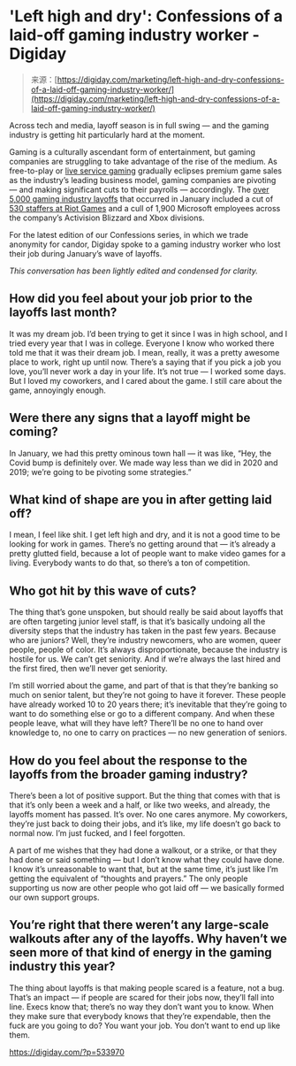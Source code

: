 <!--yml
category: 未分类
date: 2024-05-27 14:38:15
-->

# 'Left high and dry': Confessions of a laid-off gaming industry worker - Digiday

> 来源：[https://digiday.com/marketing/left-high-and-dry-confessions-of-a-laid-off-gaming-industry-worker/](https://digiday.com/marketing/left-high-and-dry-confessions-of-a-laid-off-gaming-industry-worker/)

Across tech and media, layoff season is in full swing — and the gaming industry is getting hit particularly hard at the moment.

Gaming is a culturally ascendant form of entertainment, but gaming companies are struggling to take advantage of the rise of the medium. As free-to-play or [live service gaming](https://digiday.com/marketing/why-gamers-are-flocking-from-premium-titles-to-free-to-play-ad-supported-games-in-this-unstable-economy/) gradually eclipses premium game sales as the industry’s leading business model, gaming companies are pivoting — and making significant cuts to their payrolls — accordingly. The [over 5,000 gaming industry layoffs](https://twitter.com/tha_rami/status/1750532050833322419) that occurred in January included a cut of [530 staffers at Riot Games](https://apnews.com/article/riot-games-league-legends-layoff-c0a780159d97149c48c9f06cc154efe2) and a cull of 1,900 Microsoft employees across the company’s Activision Blizzard and Xbox divisions. 

For the latest edition of our Confessions series, in which we trade anonymity for candor, Digiday spoke to a gaming industry worker who lost their job during January’s wave of layoffs. 

*This conversation has been lightly edited and condensed for clarity.*

## **How did you feel about your job prior to the layoffs last month?**

It was my dream job. I’d been trying to get it since I was in high school, and I tried every year that I was in college. Everyone I know who worked there told me that it was their dream job. I mean, really, it was a pretty awesome place to work, right up until now. There’s a saying that if you pick a job you love, you’ll never work a day in your life. It’s not true — I worked some days. But I loved my coworkers, and I cared about the game. I still care about the game, annoyingly enough.

## **Were there any signs that a layoff might be coming?**

In January, we had this pretty ominous town hall — it was like, “Hey, the Covid bump is definitely over. We made way less than we did in 2020 and 2019; we’re going to be pivoting some strategies.”

## **What kind of shape are you in after getting laid off?**

I mean, I feel like shit. I get left high and dry, and it is not a good time to be looking for work in games. There’s no getting around that — it’s already a pretty glutted field, because a lot of people want to make video games for a living. Everybody wants to do that, so there’s a ton of competition. 

## **Who got hit by this wave of cuts?**

The thing that’s gone unspoken, but should really be said about layoffs that are often targeting junior level staff, is that it’s basically undoing all the diversity steps that the industry has taken in the past few years. Because who are juniors? Well, they’re industry newcomers, who are women, queer people, people of color. It’s always disproportionate, because the industry is hostile for us. We can’t get seniority. And if we’re always the last hired and the first fired, then we’ll never get seniority.

I’m still worried about the game, and part of that is that they’re banking so much on senior talent, but they’re not going to have it forever. These people have already worked 10 to 20 years there; it’s inevitable that they’re going to want to do something else or go to a different company. And when these people leave, what will they have left? There’ll be no one to hand over knowledge to, no one to carry on practices — no new generation of seniors.

## **How do you feel about the response to the layoffs from the broader gaming industry?**

There’s been a lot of positive support. But the thing that comes with that is that it’s only been a week and a half, or like two weeks, and already, the layoffs moment has passed. It’s over. No one cares anymore. My coworkers, they’re just back to doing their jobs, and it’s like, my life doesn’t go back to normal now. I’m just fucked, and I feel forgotten.

A part of me wishes that they had done a walkout, or a strike, or that they had done or said something — but I don’t know what they could have done. I know it’s unreasonable to want that, but at the same time, it’s just like I’m getting the equivalent of “thoughts and prayers.” The only people supporting us now are other people who got laid off — we basically formed our own support groups.

## **You’re right that there weren’t any large-scale walkouts after any of the layoffs. Why haven’t we seen more of that kind of energy in the gaming industry this year?**

The thing about layoffs is that making people scared is a feature, not a bug. That’s an impact — if people are scared for their jobs now, they’ll fall into line. Execs know that; there’s no way they don’t want you to know. When they make sure that everybody knows that they’re expendable, then the fuck are you going to do? You want your job. You don’t want to end up like them.

https://digiday.com/?p=533970